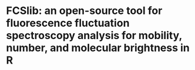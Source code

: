 # FCSlib: an open-source tool for fluorescence fluctuation spectroscopy analysis for mobility, number, and molecular brightness in R